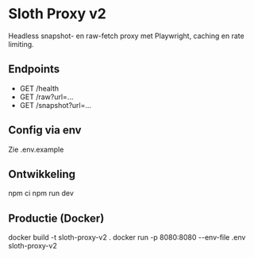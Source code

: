 # Sloth Proxy v2

Headless snapshot- en raw-fetch proxy met Playwright, caching en rate limiting.

## Endpoints
- GET /health
- GET /raw?url=...
- GET /snapshot?url=...

## Config via env
Zie .env.example

## Ontwikkeling
npm ci
npm run dev

## Productie (Docker)
docker build -t sloth-proxy-v2 .
docker run -p 8080:8080 --env-file .env sloth-proxy-v2
